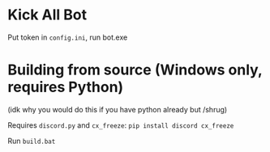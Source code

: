 # Kick All Bot

Put token in `config.ini`, run bot.exe

# Building from source (Windows only, requires Python)

(idk why you would do this if you have python already but /shrug)

Requires `discord.py` and `cx_freeze`: `pip install discord cx_freeze`

Run `build.bat`
